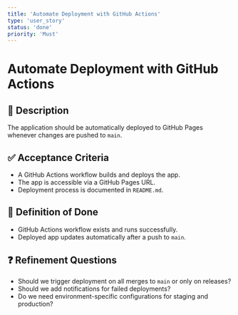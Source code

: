 ```yaml
---
title: 'Automate Deployment with GitHub Actions'
type: 'user_story'
status: 'done'
priority: 'Must'
---
```


# Automate Deployment with GitHub Actions

## 📌 Description

The application should be automatically deployed to GitHub Pages whenever changes are pushed to `main`.

## ✅ Acceptance Criteria

- A GitHub Actions workflow builds and deploys the app.
- The app is accessible via a GitHub Pages URL.
- Deployment process is documented in `README.md`.

## 🎯 Definition of Done

- GitHub Actions workflow exists and runs successfully.
- Deployed app updates automatically after a push to `main`.

## ❓ Refinement Questions

- Should we trigger deployment on all merges to `main` or only on releases?
- Should we add notifications for failed deployments?
- Do we need environment-specific configurations for staging and production?
